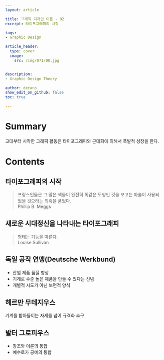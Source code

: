```yaml
---
layout: article

title: 그래픽 디자인 이론 - 02
excerpt: 타이포그래피의 시작

tags: 
- Graphic Design

article_header:
  type: cover
  image:
    src: /img/071/00.jpg


description: 
- Graphic Design Theory

author: derano
show_edit_on_github: false
toc: true

--- 
```

# Summary
고대부터 시작한 그래픽 활동은 타이포그래피와 근대화에 의해서 폭발적 성장을 한다.

# Contents
## 타이포그래피의 시작
> 프랑스인들은 그 많은 책들이 완전히 똑같은 모양인 것을 보고는 마술이 사용되었을 것으라는 의혹을 품었다.  
> Phillip B. Meggs

## 새로운 시대정신을 나타내는 타이포그래피
> 형태는 기능을 따른다.  
> Louise Sullivan

## 독일 공작 연맹(Deutsche Werkbund)
- 산업 제품 품질 향상
- 기계로 수준 높은 제품을 만들 수 있다는 신념
- 개별적 시도가 아닌 보편적 양식

## 헤르만 무테지우스
기계를 받아들이는 자세를 넘어 규격화 추구

## 발터 그로피우스
- 창조와 이론의 통합
- 예수로가 공예의 통합